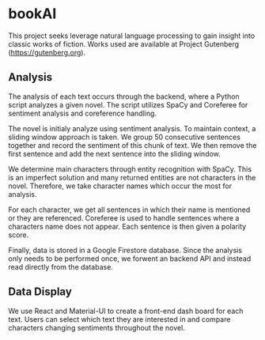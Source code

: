 # bookAI

This project seeks leverage natural language processing to gain insight into classic works of fiction. Works used are available at Project Gutenberg (https://gutenberg.org).

## Analysis

The analysis of each text occurs through the backend, where a Python script analyzes a given novel.
The script utilizes SpaCy and Coreferee for sentiment analysis and coreference handling.

The novel is initialy analyze using sentiment analysis. To maintain context, a sliding window approach is taken. We group 50 consecutive sentences together and record the sentiment of this chunk of text. We then remove the first sentence and add the next sentence into the sliding window.

We determine main characters through entity recognition with SpaCy. This is an imperfect solution and many returned entities are not characters in the novel. Therefore, we take character names which occur the most for analysis.

For each character, we get all sentences in which their name is mentioned or they are referenced. Coreferee is used to handle sentences where a characters name does not appear. Each sentence is then given a polarity score.

Finally, data is stored in a Google Firestore database. Since the analysis only needs to be performed once, we forwent an backend API and instead read directly from the database.


## Data Display

We use React and Material-UI to create a front-end dash board for each text. Users can select which text they are interested in and compare characters changing sentiments throughout the novel.
